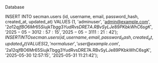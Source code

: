 Database

INSERT INTO secman.users (id, username, email, password_hash, created_at, updated_at) VALUES (1, 'adminuser', 'admin@example.com', '$2a$12$qjfBO6Mr65SiujkTbgg3YudRvsDRE7A.RBvSyLJe89PKbkWhC6sgK', '2025-05-30 12:57:15', '2025-05-31 11:21:42');
INSERT INTO secman.users (id, username, email, password_hash, created_at, updated_at) VALUES (2, 'normaluser', 'user@example.com', '$2a$12$qjfBO6Mr65SiujkTbgg3YudRvsDRE7A.RBvSyLJe89PKbkWhC6sgK', '2025-05-30 12:57:15', '2025-05-31 11:21:42');





